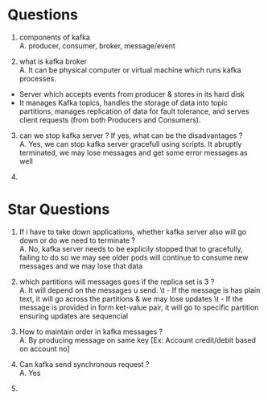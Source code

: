# Questions

1. components of kafka <br>
A. producer, consumer, broker, message/event

2. what is kafka broker <br>
A. It can be physical computer or virtual machine which runs kafka processes.
  - Server which accepts events from producer & stores in its hard disk
  - It manages Kafka topics, handles the storage of data into topic partitions, 
    manages replication of data for fault tolerance, and serves client requests (from both Producers and Consumers).

3. can we stop kafka server ? If yes, what can be the disadvantages ? <br>
A. Yes, we can stop kafka server gracefull using scripts. It abruptly terminated, we may lose messages and get some error messages as well 

4. 

# Star Questions
1. If i have to take down applications, whether kafka server also will go down or do we need to terminate ? <br>
A. No, kafka server needs to be explicily stopped that to gracefully, failing to do so we may see older pods will continue to consume new messages and we may lose that data  

2. which partitions will messages goes if the replica set is 3 ? <br>
A. It will depend on the messages u send.
  \t - If the message is has plain text, it will go across the partitions & we may lose updates
  \t - If the message is provided in form ket-value pair, it will go to specific partition ensuring updates are sequencial  

3. How to maintain order in kafka messages ? <br>
A. By producing message on same key [Ex: Account credit/debit based on account no] 

4. Can kafka send synchronous request ? <br>
A. Yes 

5. 
